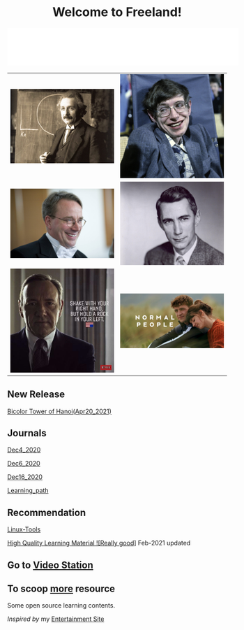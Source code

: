 

<h1 align = "center">Welcome to Freeland!</h1>
<iframe frameborder="no" border="0" marginwidth="0" marginheight="0" width=530 height=86 src="//music.163.com/outchain/player?type=2&id=864457697&auto=1&height=66"></iframe>

<table><tr>  <td><img src="./figure/albert_einstein.jpg" border=0 ></td><td><img src="./figure/stephen_hawking.jpg" border=0 ></td> </tr>
    <tr>
        <td><img src="./figure/Linus_Torvalds2.jpg" border=0></td><td><img src="./figure/claude_shannon.jpg" border=0 ></td>
    </tr>
    <tr>
        <td><img src="./figure/frank_underwood.jpg" border=0></td>
        <td><img src="./figure/normal_people.jpg" border=0></td>
    </tr>
</table>

## New Release

[Bicolor Tower of Hanoi(Apr20_2021)](./Blog/Bicolor_hanoi.md)





## Journals

[Dec4_2020](./Journals/Dec4_2020.md)

[Dec6_2020](./Journals/Dec6_2020.md)

[Dec16_2020](./Journals/Dec16_2020.md)

[Learning_path](./Journals/path.md)

## Recommendation

[Linux-Tools](./Recommend/Linux_tools.md)

[High Quality Learning Material ![Really good]](./Recommend/online_resource.md) Feb-2021 updated

## Go to [Video Station](./Video/video1.md)

## To scoop [more](https://github.com/dorm308/Share) resource

Some open source learning contents.



_Inspired by_ my [Entertainment Site](https://djmax96945147.wixsite.com/franktudor)













